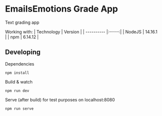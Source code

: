 # EmailsEmotions Grade App

Text grading app

Working with:
| Technology | Version |
| ---------- |:-----:|
| NodeJS | 14.16.1 |
| npm | 6.14.12 |

## Developing

Dependencies

`npm install`

Build & watch

`npm run dev`

Serve (after build) for test purposes on localhost:8080

`npm run serve`
